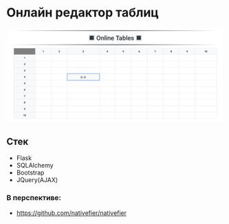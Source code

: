 # Онлайн редактор таблиц

![ScreenOnline](table_example.png "Screen Page")


## Стек 
* Flask
* SQLAlchemy
* Bootstrap
* JQuery(AJAX)

### В перспективе:
* https://github.com/nativefier/nativefier

